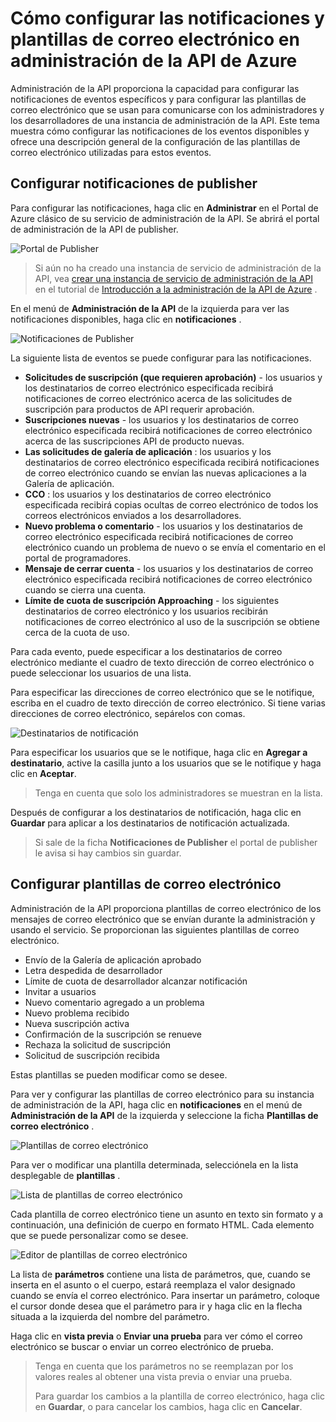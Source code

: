 <properties 
    pageTitle="Cómo configurar las notificaciones y plantillas de correo electrónico en administración de la API de Azure" 
    description="Obtenga información sobre cómo configurar las notificaciones y plantillas en Azure API de administración de correo electrónico." 
    services="api-management" 
    documentationCenter="" 
    authors="steved0x" 
    manager="erikre" 
    editor=""/>

<tags 
    ms.service="api-management" 
    ms.workload="mobile" 
    ms.tgt_pltfrm="na" 
    ms.devlang="na" 
    ms.topic="article" 
    ms.date="10/25/2016" 
    ms.author="sdanie"/>

# <a name="how-to-configure-notifications-and-email-templates-in-azure-api-management"></a>Cómo configurar las notificaciones y plantillas de correo electrónico en administración de la API de Azure

Administración de la API proporciona la capacidad para configurar las notificaciones de eventos específicos y para configurar las plantillas de correo electrónico que se usan para comunicarse con los administradores y los desarrolladores de una instancia de administración de la API. Este tema muestra cómo configurar las notificaciones de los eventos disponibles y ofrece una descripción general de la configuración de las plantillas de correo electrónico utilizadas para estos eventos.

## <a name="publisher-notifications"> </a>Configurar notificaciones de publisher

Para configurar las notificaciones, haga clic en **Administrar** en el Portal de Azure clásico de su servicio de administración de la API. Se abrirá el portal de administración de la API de publisher.

![Portal de Publisher][api-management-management-console]

>Si aún no ha creado una instancia de servicio de administración de la API, vea [crear una instancia de servicio de administración de la API][] en el tutorial de [Introducción a la administración de la API de Azure][] .

En el menú de **Administración de la API** de la izquierda para ver las notificaciones disponibles, haga clic en **notificaciones** .

![Notificaciones de Publisher][api-management-publisher-notifications]

La siguiente lista de eventos se puede configurar para las notificaciones.

-   **Solicitudes de suscripción (que requieren aprobación)** - los usuarios y los destinatarios de correo electrónico especificada recibirá notificaciones de correo electrónico acerca de las solicitudes de suscripción para productos de API requerir aprobación.
-   **Suscripciones nuevas** - los usuarios y los destinatarios de correo electrónico especificada recibirá notificaciones de correo electrónico acerca de las suscripciones API de producto nuevas.
-   **Las solicitudes de galería de aplicación** : los usuarios y los destinatarios de correo electrónico especificada recibirá notificaciones de correo electrónico cuando se envían las nuevas aplicaciones a la Galería de aplicación.
-   **CCO** : los usuarios y los destinatarios de correo electrónico especificada recibirá copias ocultas de correo electrónico de todos los correos electrónicos enviados a los desarrolladores.
-   **Nuevo problema o comentario** - los usuarios y los destinatarios de correo electrónico especificada recibirá notificaciones de correo electrónico cuando un problema de nuevo o se envía el comentario en el portal de programadores.
-   **Mensaje de cerrar cuenta** - los usuarios y los destinatarios de correo electrónico especificada recibirá notificaciones de correo electrónico cuando se cierra una cuenta.
-   **Límite de cuota de suscripción Approaching** - los siguientes destinatarios de correo electrónico y los usuarios recibirán notificaciones de correo electrónico al uso de la suscripción se obtiene cerca de la cuota de uso.

Para cada evento, puede especificar a los destinatarios de correo electrónico mediante el cuadro de texto dirección de correo electrónico o puede seleccionar los usuarios de una lista.

Para especificar las direcciones de correo electrónico que se le notifique, escriba en el cuadro de texto dirección de correo electrónico. Si tiene varias direcciones de correo electrónico, sepárelos con comas.

![Destinatarios de notificación][api-management-email-addresses]

Para especificar los usuarios que se le notifique, haga clic en **Agregar a destinatario**, active la casilla junto a los usuarios que se le notifique y haga clic en **Aceptar**.

>Tenga en cuenta que solo los administradores se muestran en la lista.

Después de configurar a los destinatarios de notificación, haga clic en **Guardar** para aplicar a los destinatarios de notificación actualizada.

>Si sale de la ficha **Notificaciones de Publisher** el portal de publisher le avisa si hay cambios sin guardar.

## <a name="email-templates"> </a>Configurar plantillas de correo electrónico

Administración de la API proporciona plantillas de correo electrónico de los mensajes de correo electrónico que se envían durante la administración y usando el servicio. Se proporcionan las siguientes plantillas de correo electrónico.

-   Envío de la Galería de aplicación aprobado
-   Letra despedida de desarrollador
-   Límite de cuota de desarrollador alcanzar notificación
-   Invitar a usuarios
-   Nuevo comentario agregado a un problema
-   Nuevo problema recibido
-   Nueva suscripción activa
-   Confirmación de la suscripción se renueve
-   Rechaza la solicitud de suscripción
-   Solicitud de suscripción recibida

Estas plantillas se pueden modificar como se desee.

Para ver y configurar las plantillas de correo electrónico para su instancia de administración de la API, haga clic en **notificaciones** en el menú de **Administración de la API** de la izquierda y seleccione la ficha **Plantillas de correo electrónico** .

![Plantillas de correo electrónico][api-management-email-templates]

Para ver o modificar una plantilla determinada, selecciónela en la lista desplegable de **plantillas** .

![Lista de plantillas de correo electrónico][api-management-email-templates-list]

Cada plantilla de correo electrónico tiene un asunto en texto sin formato y a continuación, una definición de cuerpo en formato HTML. Cada elemento que se puede personalizar como se desee.

![Editor de plantillas de correo electrónico][api-management-email-template]

La lista de **parámetros** contiene una lista de parámetros, que, cuando se inserta en el asunto o el cuerpo, estará reemplaza el valor designado cuando se envía el correo electrónico. Para insertar un parámetro, coloque el cursor donde desea que el parámetro para ir y haga clic en la flecha situada a la izquierda del nombre del parámetro.

Haga clic en **vista previa** o **Enviar una prueba** para ver cómo el correo electrónico se buscar o enviar un correo electrónico de prueba.

>Tenga en cuenta que los parámetros no se reemplazan por los valores reales al obtener una vista previa o enviar una prueba.
>
>Para guardar los cambios a la plantilla de correo electrónico, haga clic en **Guardar**, o para cancelar los cambios, haga clic en **Cancelar**.



[api-management-management-console]: ./media/api-management-howto-configure-notifications/api-management-management-console.png
[api-management-publisher-notifications]: ./media/api-management-howto-configure-notifications/api-management-publisher-notifications.png
[api-management-email-addresses]: ./media/api-management-howto-configure-notifications/api-management-email-addresses.png


[api-management-email-templates]: ./media/api-management-howto-configure-notifications/api-management-email-templates.png
[api-management-email-templates-list]: ./media/api-management-howto-configure-notifications/api-management-email-templates-list.png
[api-management-email-template]: ./media/api-management-howto-configure-notifications/api-management-email-template.png


[Configure publisher notifications]: #publisher-notifications
[Configure email templates]: #email-templates

[How to create and use groups]: api-management-howto-create-groups.md
[How to associate groups with developers]: api-management-howto-create-groups.md#associate-group-developer

[Introducción a la administración de la API de Azure]: api-management-get-started.md
[Crear una instancia de servicio de administración de la API]: api-management-get-started.md#create-service-instance
